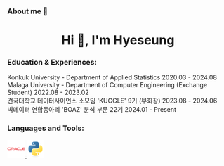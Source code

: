 ### About me 👋
<h1 align="center">Hi 👋, I'm Hyeseung</h1>


<h3 align="left">Education & Experiences:</h3>
<p align="left"> 
  Konkuk University - Department of Applied Statistics 2020.03 - 2024.08 </br>
  Malaga University - Department of Computer Engineering (Exchange Student) 2022.08 - 2023.02 </br>
  건국대학교 데이터사이언스 소모임 'KUGGLE' 9기 (부회장) 2023.08 - 2024.06 </br>
  빅데이터 연합동아리 'BOAZ' 분석 부문 22기 2024.01 - Present
  
</p>


<h3 align="left">Languages and Tools:</h3>
<p align="left"> <a href="https://www.oracle.com/" target="_blank" rel="noreferrer"> <img src="https://raw.githubusercontent.com/devicons/devicon/master/icons/oracle/oracle-original.svg" alt="oracle" width="40" height="40"/> </a> <a href="https://www.python.org" target="_blank" rel="noreferrer"> <img src="https://raw.githubusercontent.com/devicons/devicon/master/icons/python/python-original.svg" alt="python" width="40" height="40"/> </a> </p>
